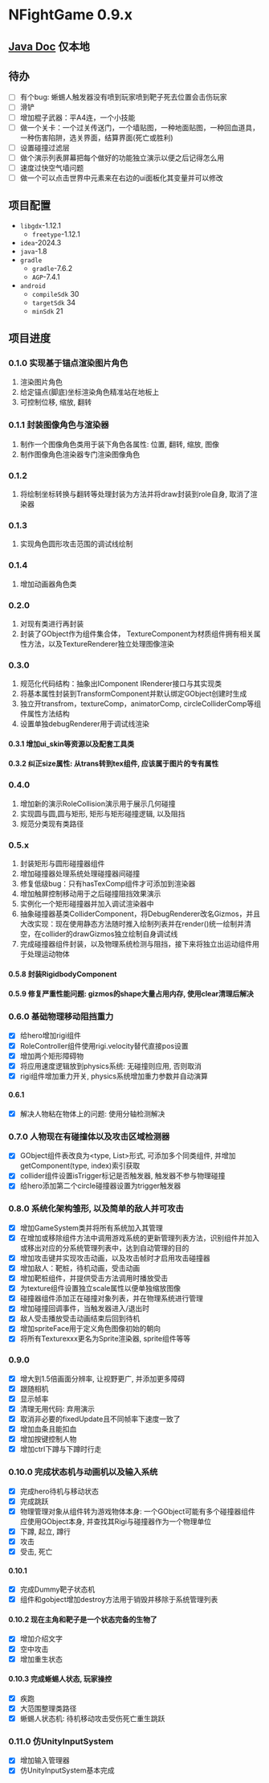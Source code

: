# NFightGame 0.9.x

## [Java Doc](readme/docs/javadoc/index.html) 仅本地

## 待办
- [ ] 有个bug: 蜥蜴人触发器没有喷到玩家喷到靶子死去位置会击伤玩家
- [ ] 滑铲
- [ ] 增加棍子武器：平A4连，一个小技能
- [ ] 做一个关卡：一个过关传送门，一个墙贴图，一种地面贴图，一种回血道具，一种伤害陷阱，选关界面，结算界面(死亡或胜利)
- [ ] 设置碰撞过滤层
- [ ] 做个演示列表屏幕把每个做好的功能独立演示以便之后记得怎么用
- [ ] 速度过快空气墙问题
- [ ] 做一个可以点击世界中元素来在右边的ui面板化其变量并可以修改

## 项目配置
- `libgdx`-1.12.1
  - `freetype`-1.12.1
- ``idea``-2024.3
- `java`-1.8
- `gradle`
  - `gradle`-7.6.2
  - `AGP`-7.4.1
- `android`
  - `compileSdk` 30
  - `targetSdk` 34
  - `minSdk` 21

## 项目进度
### 0.1.0 实现基于锚点渲染图片角色
1. 渲染图片角色
2. 给定锚点(脚底)坐标渲染角色精准站在地板上
3. 可控制位移, 缩放, 翻转

### 0.1.1 封装图像角色与渲染器
1. 制作一个图像角色类用于装下角色各属性: 位置, 翻转, 缩放, 图像
2. 制作图像角色渲染器专门渲染图像角色

### 0.1.2
1. 将绘制坐标转换与翻转等处理封装为方法并将draw封装到role自身, 取消了渲染器

### 0.1.3
1. 实现角色圆形攻击范围的调试线绘制

### 0.1.4
1. 增加动画器角色类

### 0.2.0
1. 对现有类进行再封装
2. 封装了GObject作为组件集合体， TextureComponent为材质组件拥有相关属性方法，以及TextureRenderer独立处理图像渲染

### 0.3.0
1. 规范化代码结构：抽象出IComponent IRenderer接口与其实现类
2. 将基本属性封装到TransformComponent并默认绑定GObject创建时生成
3. 独立开transfrom，textureComp，animatorComp, circleColliderComp等组件属性方法结构
4. 设置单独debugRenderer用于调试线渲染

#### 0.3.1 增加ui_skin等资源以及配套工具类

#### 0.3.2 纠正size属性: 从trans转到tex组件, 应该属于图片的专有属性

### 0.4.0
1. 增加新的演示RoleCollision演示用于展示几何碰撞
2. 实现圆与圆,圆与矩形, 矩形与矩形碰撞逻辑, 以及阻挡
3. 规范分类现有类路径

### 0.5.x
1. 封装矩形与圆形碰撞器组件
2. 增加碰撞器处理系统处理碰撞器间碰撞 
3. 修复低级bug：只有hasTexComp组件才可添加到渲染器
4. 增加触屏控制移动用于之后碰撞阻挡效果演示 
5. 实例化一个矩形碰撞器并加入调试渲染器中 
6. 抽象碰撞器基类ColliderComponent，将DebugRenderer改名Gizmos，并且大改实现：现在使用静态方法随时推入绘制列表并在render()统一绘制并清空，在collider的drawGizmos独立绘制自身调试线 
7. 完成碰撞器组件封装，以及物理系统检测与阻挡，接下来将独立出运动组件用于处理运动物体

#### 0.5.8 封装RigidbodyComponent

#### 0.5.9 修复严重性能问题: gizmos的shape大量占用内存, 使用clear清理后解决

### 0.6.0 基础物理移动阻挡重力
- [x] 给hero增加rigi组件
- [x] RoleController组件使用rigi.velocity替代直接pos设置
- [x] 增加两个矩形障碍物
- [x] 将应用速度逻辑放到physics系统: 无碰撞则应用, 否则取消
- [x] rigi组件增加重力开关, physics系统增加重力参数并自动演算

#### 0.6.1
- [x] 解决人物粘在物体上的问题: 使用分轴检测解决

### 0.7.0 人物现在有碰撞体以及攻击区域检测器
- [x] GObject组件表改良为<type, List<Comp>>形式, 可添加多个同类组件, 并增加getComponent(type, index)索引获取
- [x] collider组件设置isTrigger标记是否触发器, 触发器不参与物理碰撞
- [x] 给hero添加第二个circle碰撞器设置为trigger触发器

### 0.8.0 系统化架构雏形, 以及简单的敌人并可攻击
- [x] 增加GameSystem类并将所有系统加入其管理
- [x] 在增加或移除组件方法中调用游戏系统的更新管理列表方法，识别组件并加入或移出对应的分系统管理列表中，达到自动管理的目的
- [x] 增加攻击键并实现攻击动画，以及攻击帧时才启用攻击碰撞器
- [x] 增加敌人：靶桩，待机动画，受击动画
- [x] 增加靶桩组件，并提供受击方法调用时播放受击
- [x] 为texture组件设置独立scale属性以便单独缩放图像
- [x] 碰撞器组件添加正在碰撞对象列表，并在物理系统进行管理
- [x] 增加碰撞回调事件，当触发器进入/退出时
- [x] 敌人受击播放受击动画结束后回到待机
- [x] 增加spriteFace用于定义角色图像初始的朝向
- [x] 将所有Texturexxx更名为Sprite渲染器, sprite组件等等

### 0.9.0
- [x] 增大到1.5倍画面分辨率, 让视野更广, 并添加更多障碍
- [x] 跟随相机
- [x] 显示帧率
- [x] 清理无用代码: 弃用演示
- [x] 取消非必要的fixedUpdate且不同帧率下速度一致了
- [x] 增加血条且能扣血
- [x] 增加按键控制人物
- [x] 增加ctrl下蹲与下蹲时行走

### 0.10.0 完成状态机与动画机以及输入系统
- [x] 完成hero待机与移动状态
- [x] 完成跳跃
- [x] 物理管理对象从组件转为游戏物体本身: 一个GObject可能有多个碰撞器组件应使用GObject本身, 并查找其Rigi与碰撞器作为一个物理单位
- [x] 下蹲, 起立, 蹲行
- [x] 攻击
- [x] 受击, 死亡

#### 0.10.1
- [x] 完成Dummy靶子状态机
- [x] 组件和gobject增加destroy方法用于销毁并移除于系统管理列表

#### 0.10.2 现在主角和靶子是一个状态完备的生物了
- [x] 增加介绍文字
- [x] 空中攻击
- [x] 增加重生状态

#### 0.10.3 完成蜥蜴人状态, 玩家操控
- [x] 疾跑
- [x] 大范围整理类路径
- [x] 蜥蜴人状态机: 待机移动攻击受伤死亡重生跳跃

### 0.11.0 仿UnityInputSystem
- [x] 增加输入管理器
- [x] 仿UnityInputSystem基本完成
